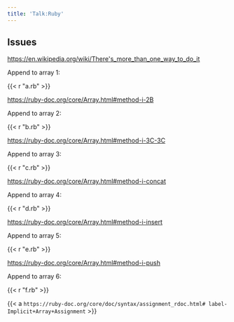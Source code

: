 ```yaml
---
title: 'Talk:Ruby'
---
```


## Issues

<https://en.wikipedia.org/wiki/There's_more_than_one_way_to_do_it>

Append to array 1:

{{< r "a.rb" >}}

<https://ruby-doc.org/core/Array.html#method-i-2B>

Append to array 2:

{{< r "b.rb" >}}

<https://ruby-doc.org/core/Array.html#method-i-3C-3C>

Append to array 3:

{{< r "c.rb" >}}

<https://ruby-doc.org/core/Array.html#method-i-concat>

Append to array 4:

{{< r "d.rb" >}}

<https://ruby-doc.org/core/Array.html#method-i-insert>

Append to array 5:

{{< r "e.rb" >}}

<https://ruby-doc.org/core/Array.html#method-i-push>

Append to array 6:

{{< r "f.rb" >}}

{{< a `https://ruby-doc.org/core/doc/syntax/assignment_rdoc.html#
label-Implicit+Array+Assignment` >}}
